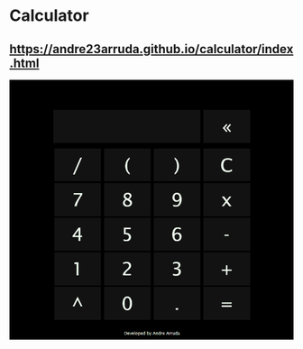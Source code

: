 # Calculator

## https://andre23arruda.github.io/calculator/index.html


[![](calculator.png "Exemplo")](https://andre23arruda.github.io/calculator/index.html)
